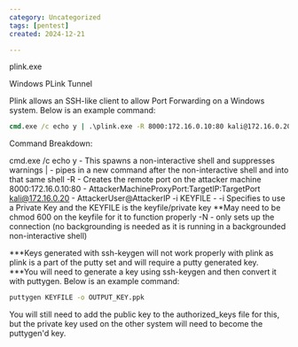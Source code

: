 ```yaml
---
category: Uncategorized
tags: [pentest]
created: 2024-12-21

---
```

plink.exe

Windows PLink Tunnel

Plink allows an SSH-like client to allow Port Forwarding on a Windows system. Below is an example command:

~~~cmd
cmd.exe /c echo y | .\plink.exe -R 8000:172.16.0.10:80 kali@172.16.0.20 -i KEYFILE -N
~~~

Command Breakdown:

cmd.exe /c echo y - This spawns a non-interactive shell and suppresses warnings
| - pipes in a new command after the non-interactive shell and into that same shell
-R - Creates the remote port on the attacker machine
8000:172.16.0.10:80 - AttackerMachineProxyPort:TargetIP:TargetPort
kali@172.16.0.20 - AttackerUser@AttackerIP
-i KEYFILE - -i Specifies to use a Private Key and the KEYFILE is the keyfile/private key **May need to be chmod 600 on the keyfile for it to function properly
-N - only sets up the connection (no backgrounding is needed as it is running in a backgrounded non-interactive shell)

***Keys generated with ssh-keygen will not work properly with plink as plink is a part of the putty set and will require a putty generated key.
***You will need to generate a key using ssh-keygen and then convert it with puttygen. Below is an example command:

~~~cmd
puttygen KEYFILE -o OUTPUT_KEY.ppk
~~~

You will still need to add the public key to the authorized_keys file for this, but the private key used on the other system will need to become the puttygen'd key.
